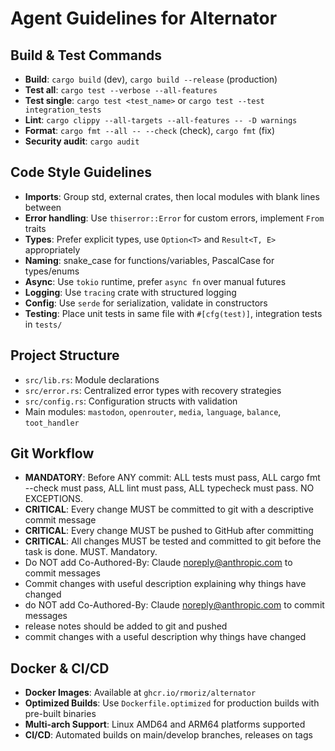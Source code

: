 # Agent Guidelines for Alternator

## Build & Test Commands
- **Build**: `cargo build` (dev), `cargo build --release` (production)
- **Test all**: `cargo test --verbose --all-features`
- **Test single**: `cargo test <test_name>` or `cargo test --test integration_tests`
- **Lint**: `cargo clippy --all-targets --all-features -- -D warnings`
- **Format**: `cargo fmt --all -- --check` (check), `cargo fmt` (fix)
- **Security audit**: `cargo audit`

## Code Style Guidelines
- **Imports**: Group std, external crates, then local modules with blank lines between
- **Error handling**: Use `thiserror::Error` for custom errors, implement `From` traits
- **Types**: Prefer explicit types, use `Option<T>` and `Result<T, E>` appropriately
- **Naming**: snake_case for functions/variables, PascalCase for types/enums
- **Async**: Use `tokio` runtime, prefer `async fn` over manual futures
- **Logging**: Use `tracing` crate with structured logging
- **Config**: Use `serde` for serialization, validate in constructors
- **Testing**: Place unit tests in same file with `#[cfg(test)]`, integration tests in `tests/`

## Project Structure
- `src/lib.rs`: Module declarations
- `src/error.rs`: Centralized error types with recovery strategies  
- `src/config.rs`: Configuration structs with validation
- Main modules: `mastodon`, `openrouter`, `media`, `language`, `balance`, `toot_handler`

## Git Workflow
- **MANDATORY**: Before ANY commit: ALL tests must pass, ALL cargo fmt --check must pass, ALL lint must pass, ALL typecheck must pass. NO EXCEPTIONS.
- **CRITICAL**: Every change MUST be committed to git with a descriptive commit message
- **CRITICAL**: Every change MUST be pushed to GitHub after committing
- **CRITICAL**: All changes MUST be tested and committed to git before the task is done. MUST. Mandatory.
- Do NOT add Co-Authored-By: Claude <noreply@anthropic.com> to commit messages
- Commit changes with useful description explaining why things have changed
- do NOT add Co-Authored-By: Claude <noreply@anthropic.com> to commit messages
- release notes should be added to git and pushed
- commit changes with a useful description why things have changed

## Docker & CI/CD
- **Docker Images**: Available at `ghcr.io/rmoriz/alternator` 
- **Optimized Builds**: Use `Dockerfile.optimized` for production builds with pre-built binaries
- **Multi-arch Support**: Linux AMD64 and ARM64 platforms supported
- **CI/CD**: Automated builds on main/develop branches, releases on tags
